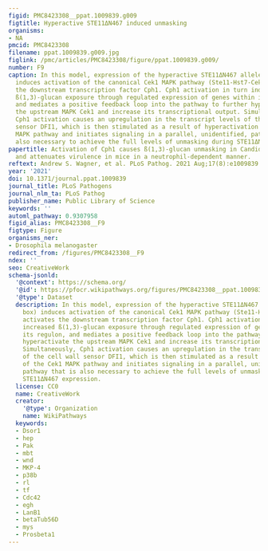 ```yaml
---
figid: PMC8423308__ppat.1009839.g009
figtitle: Hyperactive STE11ΔN467 induced unmasking
organisms:
- NA
pmcid: PMC8423308
filename: ppat.1009839.g009.jpg
figlink: /pmc/articles/PMC8423308/figure/ppat.1009839.g009/
number: F9
caption: In this model, expression of the hyperactive STE11ΔN467 allele (red box)
  induces activation of the canonical Cek1 MAPK pathway (Ste11-Hst7-Cek1) and activates
  the downstream transcription factor Cph1. Cph1 activation in turn induces increased
  ß(1,3)-glucan exposure through regulated expression of genes within its regulon,
  and mediates a positive feedback loop into the pathway to further hyperactivate
  the upstream MAPK Cek1 and increase its transcriptional output. Simultaneously,
  Cph1 activation causes an upregulation in the transcript levels of the cell wall
  sensor DFI1, which is then stimulated as a result of hyperactivation of the Cek1
  MAPK pathway and initiates signaling in a parallel, unidentified, pathway that is
  also necessary to achieve the full levels of unmasking during STE11ΔN467 expression.
papertitle: Activation of Cph1 causes ß(1,3)-glucan unmasking in Candida albicans
  and attenuates virulence in mice in a neutrophil-dependent manner.
reftext: Andrew S. Wagner, et al. PLoS Pathog. 2021 Aug;17(8):e1009839.
year: '2021'
doi: 10.1371/journal.ppat.1009839
journal_title: PLoS Pathogens
journal_nlm_ta: PLoS Pathog
publisher_name: Public Library of Science
keywords: ''
automl_pathway: 0.9307958
figid_alias: PMC8423308__F9
figtype: Figure
organisms_ner:
- Drosophila melanogaster
redirect_from: /figures/PMC8423308__F9
ndex: ''
seo: CreativeWork
schema-jsonld:
  '@context': https://schema.org/
  '@id': https://pfocr.wikipathways.org/figures/PMC8423308__ppat.1009839.g009.html
  '@type': Dataset
  description: In this model, expression of the hyperactive STE11ΔN467 allele (red
    box) induces activation of the canonical Cek1 MAPK pathway (Ste11-Hst7-Cek1) and
    activates the downstream transcription factor Cph1. Cph1 activation in turn induces
    increased ß(1,3)-glucan exposure through regulated expression of genes within
    its regulon, and mediates a positive feedback loop into the pathway to further
    hyperactivate the upstream MAPK Cek1 and increase its transcriptional output.
    Simultaneously, Cph1 activation causes an upregulation in the transcript levels
    of the cell wall sensor DFI1, which is then stimulated as a result of hyperactivation
    of the Cek1 MAPK pathway and initiates signaling in a parallel, unidentified,
    pathway that is also necessary to achieve the full levels of unmasking during
    STE11ΔN467 expression.
  license: CC0
  name: CreativeWork
  creator:
    '@type': Organization
    name: WikiPathways
  keywords:
  - Dsor1
  - hep
  - Pak
  - mbt
  - wnd
  - MKP-4
  - p38b
  - rl
  - tf
  - Cdc42
  - egh
  - LanB1
  - betaTub56D
  - mys
  - Prosbeta1
---
```

